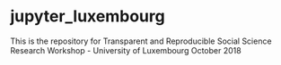 # jupyter_luxembourg
This is the repository for Transparent and Reproducible Social Science Research Workshop - University of Luxembourg October 2018
